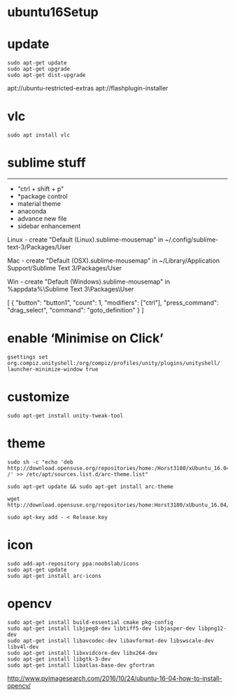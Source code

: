 # ubuntu16Setup

# update

```shell
sudo apt-get update
sudo apt-get upgrade
sudo apt-get dist-upgrade
```

apt://ubuntu-restricted-extras
apt://flashplugin-installer

# vlc
```shell
sudo apt install vlc
```

# sublime stuff
------------
* "ctrl + shift + p"
* *package control
* material theme
* anaconda
* advance new file
* sidebar enhancement

Linux - create "Default (Linux).sublime-mousemap" in ~/.config/sublime-text-3/Packages/User

Mac - create "Default (OSX).sublime-mousemap" in ~/Library/Application Support/Sublime Text 3/Packages/User

Win - create "Default (Windows).sublime-mousemap" in %appdata%\Sublime Text 3\Packages\User

[
    {
        "button": "button1", 
        "count": 1, 
        "modifiers": ["ctrl"],
        "press_command": "drag_select",
        "command": "goto_definition"
    }
]


# enable ‘Minimise on Click’
```shell
gsettings set org.compiz.unityshell:/org/compiz/profiles/unity/plugins/unityshell/ launcher-minimize-window true
```

# customize
```shell
sudo apt-get install unity-tweak-tool
```

# theme
```shell
sudo sh -c "echo 'deb http://download.opensuse.org/repositories/home:/Horst3180/xUbuntu_16.04/ /' >> /etc/apt/sources.list.d/arc-theme.list"

sudo apt-get update && sudo apt-get install arc-theme

wget http://download.opensuse.org/repositories/home:Horst3180/xUbuntu_16.04/Release.key

sudo apt-key add - < Release.key
```

# icon
```shell
sudo add-apt-repository ppa:noobslab/icons
sudo apt-get update
sudo apt-get install arc-icons
```


# opencv
```shell
sudo apt-get install build-essential cmake pkg-config
sudo apt-get install libjpeg8-dev libtiff5-dev libjasper-dev libpng12-dev
sudo apt-get install libavcodec-dev libavformat-dev libswscale-dev libv4l-dev
sudo apt-get install libxvidcore-dev libx264-dev
sudo apt-get install libgtk-3-dev
sudo apt-get install libatlas-base-dev gfortran
```

http://www.pyimagesearch.com/2016/10/24/ubuntu-16-04-how-to-install-opencv/
